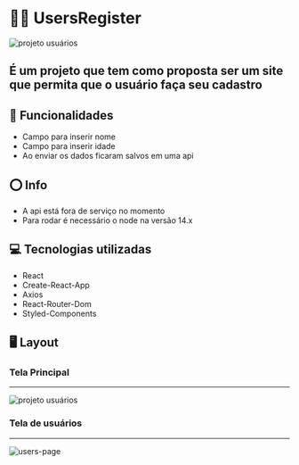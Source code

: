 # 🙎‍♂️ UsersRegister

![projeto usuários](https://github.com/Renanjuniior6/usersProject-React/assets/106713211/5cb1f801-da68-4989-9582-3a716787e37d)

## É um projeto que tem como proposta ser um site que permita que o usuário faça seu cadastro

## 🔧 Funcionalidades
- Campo para inserir nome
- Campo para inserir idade
- Ao enviar os dados ficaram salvos em uma api

## ⭕ Info 
- A api está fora de serviço no momento
- Para rodar é necessário o node na versão 14.x

## 💻 Tecnologias utilizadas 
- React
- Create-React-App
- Axios
- React-Router-Dom
- Styled-Components

## 🖥 Layout 
### Tela Principal
<hr />

![projeto usuários](https://github.com/Renanjuniior6/usersProject-React/assets/106713211/b09934ab-c6c9-4302-8688-3c7d7a39ecb4)

### Tela de usuários
<hr />

![users-page](https://github.com/Renanjuniior6/usersProject-React/assets/106713211/5ec451ca-768e-4272-883c-b63e93a3c109)



